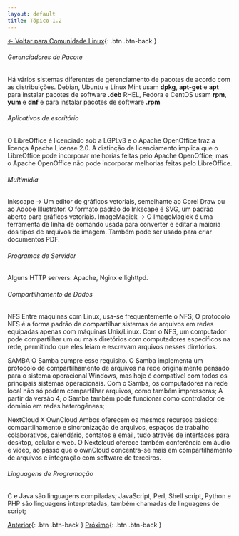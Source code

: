 ```yaml
---
layout: default
title: Tópico 1.2
---
```


[← Voltar para Comunidade Linux](/linux-essentials/01-book-lpi/Topico-01-Comunidade-Linux/){: .btn .btn-back }

###### Gerenciadores de Pacote
Há vários sistemas diferentes de gerenciamento de pacotes de acordo com as distribuições.
Debian, Ubuntu e Linux Mint usam **dpkg**, **apt-get** e **apt** para instalar pacotes de software **.deb**
RHEL, Fedora e CentOS usam **rpm**, **yum** e **dnf** e para instalar pacotes de software **.rpm**

###### Aplicativos de escritório
O LibreOffice é licenciado sob a LGPLv3 e o Apache OpenOffice traz a licença Apache License 2.0. A distinção de licenciamento implica que o LibreOffice pode incorporar melhorias feitas pelo Apache OpenOffice, mas o Apache OpenOffice não pode incorporar melhorias feitas pelo LibreOffice.

###### Multimídia
Inkscape    -> Um editor de gráficos vetoriais, semelhante ao Corel Draw ou ao Adobe Illustrator. O formato padrão do Inkscape é SVG, um padrão aberto para gráficos vetoriais.
ImageMagick -> O ImageMagick é uma ferramenta de linha de comando usada para converter e editar a maioria dos tipos de arquivos de imagem. Também pode ser usado para criar documentos PDF.

###### Programas de Servidor
Alguns HTTP servers: Apache, Nginx e lighttpd.

###### Compartilhamento de Dados
NFS
Entre máquinas com Linux, usa-se frequentemente o NFS;
O protocolo NFS é a forma padrão de compartilhar  sistemas de arquivos em redes equipadas apenas com máquinas Unix/Linux. Com o NFS, um computador pode compartilhar um ou mais diretórios com computadores específicos na rede, permitindo que eles leiam e escrevam arquivos nesses diretórios.

SAMBA
O Samba cumpre esse requisito. O Samba implementa um protocolo de compartilhamento de arquivos na rede originalmente pensado para o sistema operacional Windows, mas hoje é compatível com todos os principais sistemas operacionais. Com o Samba, os computadores na rede local não só podem compartilhar arquivos, como também impressoras;
A partir da versão 4, o Samba também pode funcionar como controlador de domínio em redes heterogêneas;

NextCloud X OwnCloud
Ambos oferecem os mesmos recursos básicos: compartilhamento e sincronização de arquivos, espaços de trabalho
colaborativos, calendário, contatos e email, tudo através de interfaces para desktop, celular e web.
O Nextcloud oferece também conferência em áudio e vídeo, ao passo que o ownCloud concentra-se mais em compartilhamento de arquivos e integração com software de terceiros.

###### Linguagens de Programação
C e Java são linguagens compiladas;
JavaScript, Perl, Shell script, Python e PHP são linguagens interpretadas, também chamadas de linguagens de script;

[Anterior](/linux-essentials/01-book-lpi/Topico-01-Comunidade-Linux/1.1-EvolucaoLinuxAndSistemasPopulares){: .btn .btn-back }
[Próximo](/linux-essentials/01-book-lpi/Topico-01-Comunidade-Linux/1.3-EntendendoSoftwareOpenSourceAndSuasLicencas){: .btn .btn-back }